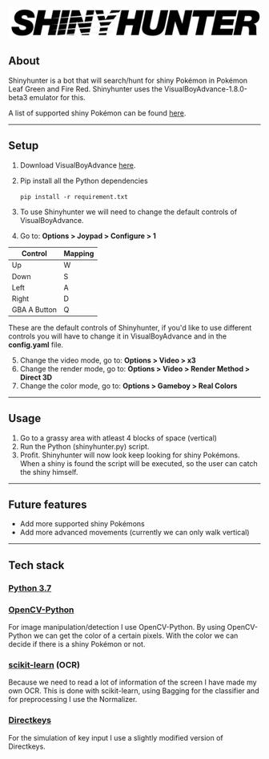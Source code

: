 

![alt text][logo]

[logo]: /shinyhunterlogo.png


## About
Shinyhunter is a bot that will search/hunt for shiny Pokémon in Pokémon Leaf Green and Fire Red. Shinyhunter uses the VisualBoyAdvance-1.8.0-beta3 emulator for this. 

A list of supported shiny Pokémon can be found [here](/shinylist.json).

---

## Setup
1. Download VisualBoyAdvance [here](http://www.emulator-zone.com/doc.php/gba/vboyadvance.html).

2. Pip install all the Python dependencies

    `pip install -r requirement.txt`

3. To use Shinyhunter we will need to change the default controls of VisualBoyAdvance. 

4. Go to: **Options > Joypad > Configure > 1**

Control | Mapping |
--- | --- |
Up| W
Down| S
Left| A
Right| D
GBA A Button| Q

These are the default controls of Shinyhunter, if you'd like to use different controls you will have to change it in VisualBoyAdvance and in the **config.yaml** file.


5. Change the video mode, go to: **Options > Video > x3**
6. Change the render mode, go to: **Options > Video > Render Method > Direct 3D**
7. Change the color mode, go to: **Options > Gameboy > Real Colors**
---
## Usage

1. Go to a grassy area with atleast 4 blocks of space (vertical)
2. Run the Python (shinyhunter.py) script.
3. Profit. Shinyhunter will now look keep looking for shiny Pokémons. When a shiny is found the script will be executed, so the user can catch the shiny himself.
---


## Future features
* Add more supported shiny Pokémons
* Add more advanced movements (currently we can only walk vertical)
---

## Tech stack

### [Python 3.7](https://www.python.org/downloads/release/python-370/)

### [OpenCV-Python](https://pypi.org/project/opencv-python/)
For image manipulation/detection I use OpenCV-Python. By using OpenCV-Python we can get the color of a certain pixels. With the color we can decide if there is a shiny Pokémon or not.

### [scikit-learn](https://pypi.org/project/scikit-learn/) (OCR)
Because we need to read a lot of information of the screen I have made my own OCR. This is done with scikit-learn, using Bagging for the classifier and for preprocessing I use the Normalizer.

### [Directkeys](https://stackoverflow.com/questions/14489013/simulate-python-keypresses-for-controlling-a-game)
For the simulation of key input I use a slightly modified version of Directkeys.



